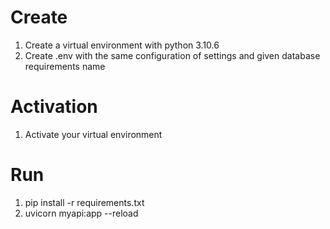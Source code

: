 # Create
1. Create a virtual environment with python 3.10.6
2. Create .env with the same configuration of settings and given database requirements name

# Activation
1. Activate your virtual environment

# Run
1. pip install -r requirements.txt
2. uvicorn myapi:app --reload
